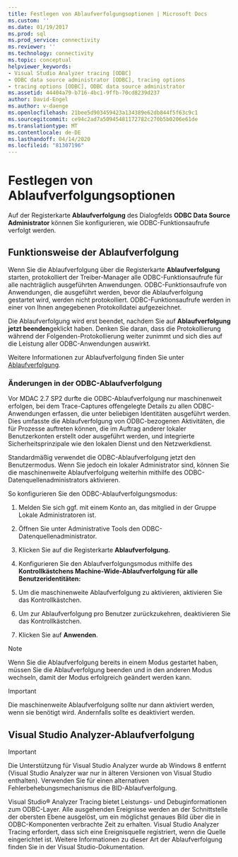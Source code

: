 ```yaml
---
title: Festlegen von Ablaufverfolgungsoptionen | Microsoft Docs
ms.custom: ''
ms.date: 01/19/2017
ms.prod: sql
ms.prod_service: connectivity
ms.reviewer: ''
ms.technology: connectivity
ms.topic: conceptual
helpviewer_keywords:
- Visual Studio Analyzer tracing [ODBC]
- ODBC data source administrator [ODBC], tracing options
- tracing options [ODBC], ODBC data source administrator
ms.assetid: 44404a79-b716-4bc1-9ffb-70cd8239d237
author: David-Engel
ms.author: v-daenge
ms.openlocfilehash: 21bee5d903459423a134389e62db844f5f63c9c1
ms.sourcegitcommit: ce94c2ad7a50945481172782c270b5b0206e61de
ms.translationtype: MT
ms.contentlocale: de-DE
ms.lasthandoff: 04/14/2020
ms.locfileid: "81307196"
---
```

# <a name="setting-tracing-options"></a>Festlegen von Ablaufverfolgungsoptionen
Auf der Registerkarte **Ablaufverfolgung** des Dialogfelds **ODBC Data Source Administrator** können Sie konfigurieren, wie ODBC-Funktionsaufrufe verfolgt werden.  
  
## <a name="how-tracing-works"></a>Funktionsweise der Ablaufverfolgung  
 Wenn Sie die Ablaufverfolgung über die Registerkarte **Ablaufverfolgung** starten, protokolliert der Treiber-Manager alle ODBC-Funktionsaufrufe für alle nachträglich ausgeführten Anwendungen. ODBC-Funktionsaufrufe von Anwendungen, die ausgeführt werden, bevor die Ablaufverfolgung gestartet wird, werden nicht protokolliert. ODBC-Funktionsaufrufe werden in einer von Ihnen angegebenen Protokolldatei aufgezeichnet.  
  
 Die Ablaufverfolgung wird erst beendet, nachdem Sie auf **Ablaufverfolgung jetzt beenden**geklickt haben. Denken Sie daran, dass die Protokollierung während der Folgenden-Protokollierung weiter zunimmt und sich dies auf die Leistung aller ODBC-Anwendungen auswirkt.  
  
 Weitere Informationen zur Ablaufverfolgung finden Sie unter [Ablaufverfolgung](../../odbc/reference/develop-app/tracing.md).  
  
### <a name="changes-in-odbc-tracing"></a>Änderungen in der ODBC-Ablaufverfolgung  
 Vor MDAC 2.7 SP2 durfte die ODBC-Ablaufverfolgung nur maschinenweit erfolgen, bei dem Trace-Captures offengelegte Details zu allen ODBC-Anwendungen erfassen, die unter beliebigen Identitäten ausgeführt werden. Dies umfasste die Ablaufverfolgung von ODBC-bezogenen Aktivitäten, die für Prozesse auftreten können, die im Auftrag anderer lokaler Benutzerkonten erstellt oder ausgeführt werden, und integrierte Sicherheitsprinzipale wie den lokalen Dienst und den Netzwerkdienst.  
  
 Standardmäßig verwendet die ODBC-Ablaufverfolgung jetzt den Benutzermodus. Wenn Sie jedoch ein lokaler Administrator sind, können Sie die maschinenweite Ablaufverfolgung weiterhin mithilfe des ODBC-Datenquellenadministrators aktivieren.  
  
 So konfigurieren Sie den ODBC-Ablaufverfolgungsmodus:  
  
1.  Melden Sie sich ggf. mit einem Konto an, das mitglied in der Gruppe Lokale Administratoren ist.  
  
2.  Öffnen Sie unter Administrative Tools den ODBC-Datenquellenadministrator.  
  
3.  Klicken Sie auf die Registerkarte **Ablaufverfolgung.**  
  
4.  Konfigurieren Sie den Ablaufverfolgungsmodus mithilfe des **Kontrollkästchens Machine-Wide-Ablaufverfolgung für alle Benutzeridentitäten:**  
  
5.  Um die maschinenweite Ablaufverfolgung zu aktivieren, aktivieren Sie das Kontrollkästchen.  
  
6.  Um zur Ablaufverfolgung pro Benutzer zurückzukehren, deaktivieren Sie das Kontrollkästchen.  
  
7.  Klicken Sie auf **Anwenden**.  
  
> [!NOTE]  
>  Wenn Sie die Ablaufverfolgung bereits in einem Modus gestartet haben, müssen Sie die Ablaufverfolgung beenden und in den anderen Modus wechseln, damit der Modus erfolgreich geändert werden kann.  
  
> [!IMPORTANT]  
>  Die maschinenweite Ablaufverfolgung sollte nur dann aktiviert werden, wenn sie benötigt wird. Andernfalls sollte es deaktiviert werden.  
  
## <a name="visual-studio-analyzer-tracing"></a>Visual Studio Analyzer-Ablaufverfolgung  
  
> [!IMPORTANT]  
>  Die Unterstützung für Visual Studio Analyzer wurde ab Windows 8 entfernt (Visual Studio Analyzer war nur in älteren Versionen von Visual Studio enthalten). Verwenden Sie für einen alternativen Fehlerbehebungsmechanismus die BID-Ablaufverfolgung.  
  
 Visual Studio® Analyzer Tracing bietet Leistungs- und Debuginformationen zum ODBC-Layer. Alle ausgehenden Ereignisse werden an der Schnittstelle der obersten Ebene ausgelöst, um ein möglichst genaues Bild über die in ODBC-Komponenten verbrachte Zeit zu erhalten. Visual Studio Analyzer Tracing erfordert, dass sich eine Ereignisquelle registriert, wenn die Quelle eingerichtet ist. Weitere Informationen zu dieser Art der Ablaufverfolgung finden Sie in der Visual Studio-Dokumentation.
